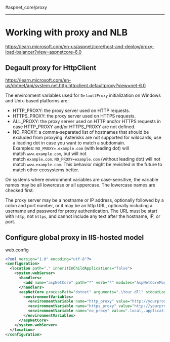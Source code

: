#aspnet_core/proxy

---

# Working with proxy and NLB

https://learn.microsoft.com/en-us/aspnet/core/host-and-deploy/proxy-load-balancer?view=aspnetcore-6.0

## Degault proxy for HttpClient 

https://learn.microsoft.com/en-us/dotnet/api/system.net.http.httpclient.defaultproxy?view=net-6.0

The environment variables used for `DefaultProxy` initialization on Windows and Unix-based platforms are:

-   HTTP_PROXY: the proxy server used on HTTP requests.
-   HTTPS_PROXY: the proxy server used on HTTPS requests.
-   ALL_PROXY: the proxy server used on HTTP and/or HTTPS requests in case HTTP_PROXY and/or HTTPS_PROXY are not defined.
-   NO_PROXY: a comma-separated list of hostnames that should be excluded from proxying. Asterisks are not supported for wildcards; use a leading dot in case you want to match a subdomain. Examples: `NO_PROXY=.example.com` (with leading dot) will match `www.example.com`, but will not match `example.com`. `NO_PROXY=example.com` (without leading dot) will not match `www.example.com`. This behavior might be revisited in the future to match other ecosystems better.

On systems where environment variables are case-sensitive, the variable names may be all lowercase or all uppercase. The lowercase names are checked first.

The proxy server may be a hostname or IP address, optionally followed by a colon and port number, or it may be an http URL, optionally including a username and password for proxy authentication. The URL must be start with `http`, not `https`, and cannot include any text after the hostname, IP, or port.

## Configure global proxy in IIS-hosted model

web.config
```xml
<?xml version="1.0" encoding="utf-8"?>
<configuration>
  <location path="." inheritInChildApplications="false">
    <system.webServer>
      <handlers>
        <add name="aspNetCore" path="*" verb="*" modules="AspNetCoreModuleV2" resourceType="Unspecified" />
      </handlers>
      <aspNetCore processPath="dotnet" arguments=".\Your.dll" stdoutLogEnabled="false" stdoutLogFile=".\logs\stdout" hostingModel="inprocess">
        <environmentVariables>
          <environmentVariable name="http_proxy" value="http://yourproxy.ins.local"/>
          <environmentVariable name="https_proxy" value="http://yourproxy.ins.local"/>
          <environmentVariable name="no_proxy" value=".local,.applicationinsights.azure.com,.applicationinsights.microsoft.com,.services.visualstudio.com"/>
        </environmentVariables>
      </aspNetCore>
    </system.webServer>
  </location>
</configuration>
```

